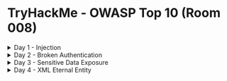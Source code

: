 #  TryHackMe - OWASP Top 10 (Room 008)

<details><summary>Day 1 - Injection</summary>
<p>

![](/OWASP%20Top%2010/images/command_inj.png)

<details><summary>Injection</summary>
<p>

## Injection

Injection flaws are very common. These flaws occur because the user controlled input is interpreted as actual commands or parameters by the application. Injection attacks depend on what technologies are being used and how exactly the input is interpreted by these technologies

Some common exmaples include:

* SQL Injection: This occures when user controlled input is passed to SQL queries. As a result, an attacker can pass in SQL queries to manipulate the outcome of such queries
* Command Injection: This occurs when user input is passed to system commands. As a result, an attacker is able to execute arbitrary system commands on application servers

If an attacker is able to successfully pass input that is interpreted correctly, they would be able to do the following:

* Access, Modify and delete information in a database when this input is passed into database queries. This would mean that an attacker can steal sensitive information such as personal details and credentials
* Execute Arbitrary system commands on a server that would allow an attacker to gain access to users' systems. This would enable them to steal sensitive data and carry out more attacks against infrastructure linked to the server on which the command is executed

The main defence for preventing injection attacks is ensuring that user controlled input is not interpreted as queries or commands. There are different ways of doing this:

* Using an allow list: when input is sent to the server, this input is compared to a list of safe input or characters. If the input is marked as safe, then it is processed. Otherwise, it is rejected and the application throws an error
* Stripping input: If the input contains dangerous characters, these characters are removed before they are processed

Dangerous characters or input is classified as any input that can change how the underlying data is processed. Instead of manually constructing allow lists or even just stripping input, there are various libraries that perform these actions for you

</p>
</details>

<details><summary>OS Command Injection</summary>
<p>

## OS Command Injection

Command Injection occures when server-side code in a web application makes a system call on the hosting machine

It is a web vulnerability that allows an attacker to take advantage of that made system call to execute OS commands on the server. Sometimes this won't always end in something malicious, like a `whoami` or just reading files

Command Injection opens up many options for the attacker. The worst thing they could do would be to spawn a reverse shell to become the user that the web server is running as. A simple `;nc -e /bin/bash` is all that is needed and they own the server

Some variants of netcat do not support the `-e` option. You can use a list of [these](http://pentestmonkey.net/cheat-sheet/shells/reverse-shell-cheat-sheet) reverse shells as an alternative

Once the attacker has a foothold on the server, they can start the usual enumeration of your systems and start looking for ways to pivot around

</p>
</details>

<details><summary>Command Injection Practical</summary>
<p>

## What is Active Command Injection?

Blind command injection occurs when the system command made to the server does not return the response to the user in the HTML document. Active command injection will return the response to the user. It can be made visible through several HTML elements

Scenario: EvilCorp has started development on a web based shell but has accidentally left it exposed to the internet. It is nowhere near finished but contains the same command injection vulnerability as before but this time, the response from the system call can be seen on the page

Just like before, look at the sample code from evilshell.php and go over what it is doing and why it makes it active command injection. 

![](/OWASP%20Top%2010/images/evilshell.png)

In pseudocode, the above snippet is doing the following:

1. Checking if the parameter "commandString" is set
2. If it is, then the variable $command_string gets what was passed into the input field
3. The program then goes into a try block to execute the function `passthru($command_string)`. Read the docs on `passthru()` on [PHP's website](https://www.php.net/manual/en/function.passthru.php) but in general, it is executing what gets entered into the input then passing the output directly back to the browser
4. If the try does not succeed, output the error to the page. Generally, this won't output anything because you cannot output stderr but PHP does not let you have a try without a catch

## Ways to Detect Active Command Injection

We know that active command injection occurs when you can see the response from the system call. In the above code, the function `passthru()` is actually what is doing all the work. It is passing the response directly to the document so you can see the fruits of your labour right there.

Since we know that, we can go over some useful commands to try to enumerate the machine a bit further. The function call here to `passthru()` may not always be what is happening behind the scenes

## Commands to Try

### Linux

* whoami
* id
* ifconfig / ip a
* uname -a
* ps -ef

### Windows

* whoami
* vers
* ipconfig
* tasklist
* netstat -an

</p>
</details>

</p>
</details>

<details><summary>Day 2 - Broken Authentication</summary>
<p>

![](/OWASP%20Top%2010/images/broken_auth.png)

<details><summary>Broken Authentication</summary>
<p>

## Broken Authentication

Authentication and session management constitute core components of modern web apps. Authentication allows users to gain access to web applications by verifying their identities

The most common form of authentication is using a username and password mechanism. A user would enter these credentials and the server would verify them. If they were correct, the server would then provide the user's browser with a session cookie

A session cookie is needed because web servers use HTTP(S) to communicate which is stateless. Attaching session cookies means that the server will know who is sending what data

If an attacker is able to find flaws in an authentication mechanism, they would then successfully gain access to other user's accounts. This would allow the attacker to access sensitive data

Some common flaws in authentication mechanisms include:

* Brute force attacks: If a web app uses usernames and passwords, an attacker is able to launch brute force attacks that allow them to guess the username and passwords using multiple authentication attempts
* Use of weak credentials: Web applications should set strong password policies. If applications allow users to set passwords such as `password` or common passwords, then an attacker is able to easily guess them and access user accounts. They can do this without brute forcing and without multiple attempts
* Weak Session Cookies: session cookies are how the server keeps track of users. If session cookies contain predictable values, an attacker can set their own session cookies and access user's accounts

There can be various mitigation techniques for broken authentication mechanisms depending on the exact flaw

* To avoid password guessing attacks, ensure the app enforces a strong password policy
* To avoid brute force attacks, ensure the app enforces an automatic lockout after a certain number of attempts. This would prevent an attacker from launching more brute force attacks
* Implement Multi Factor Authentication - if a user has multiple methods of authentication it would be difficult to get access to both credentials to get access to their account

</p>
</details>

<details><summary>Broken Authentication Practical</summary>
<p>

## Broken Authentication Practical

A lot of times what happens is that developers forget to sanitize the input given by the user in the code of their application, which can make them vulnerable to attacks like SQLi. However, we are going to focus on a vulnerability that happens because of a developer's mistake but is very easy to exploit i.e. re-registration of an existing user

Say there is an existing user with the name __admin__ and now we want to get access to their account. We can re-register that username but with slight modification like "  admin"

Now when you enter that in the username field and enter other information, it will register a new user but that user will have the same right as normal admin. That new user will also be able to see all the content presented under the user __admin__

To see this in action, go to `http://<IP>:8888` and try to register a user name __darren__ you will see that user already exists so then try to register a user " darren" and you will see that you are now logged in and will be able to see the content present only in Darren's account which in our case is the flag that you need to retrieve

</p>
</details>

</p>
</details>

<details><summary>Day 3 - Sensitive Data Exposure</summary>
<p>

![](/OWASP%20Top%2010/images/sens.png)

<details><summary>Sensitive Data Exposure</summary>
<p>

## Sensitive Data Exposure

When a web app accidentally divulges sensitive data, we refer to it as "Sensitive Data Exposure". This is often data directly linked to customers (names, DoBs, financial information, etc...) but could also be more technical information such as usernames and passwords

At more complex levels, this often involves techniques such as a MitM attack where the attacker would force user connections through a device whcih they control, then take advantage of weak encryption on any transmitted data to gain access to the intercepted information

Many examples are much simpler and vulnerabilities can be found in web apps which can be exploited without any advanced networking knowledge

The web app in this box contains one such vulnerability

</p>
</details>

<details><summary>Sensitive Data Exposure - Supporting Material 1</summary>
<p>

## Sensitive Data Exposure - Supporting Material 1

The most common way to store a large amount of data in a format that is easily accessible from many locations at once is in a database. This is obviously perfect for something like a web app, as there may be many users interacting with the website at any one time

Database engines usually follow the Structured Query Language (SQL) synax; however, alternative formats (such as NoSQL) are rising in popularity

In a production environment, it is common to see databases set up on dedicated servers, running a database service such as MySQL, or MariaDB; however, databases can also be stored as files

These databases are referred to as __flat-file__ databases as they are stored as a single file on the computer. Commonly seen on smaller web apps

What happens if the database is stored underneath the root directory of the website (one of the files that a user connecting to the website is able to acecss?) Well, we can download it and query it on our own machine, with full access to everything in the database

The most common format of flag-file database is an __sqlite__ database. These can be interacted with in most programming languages, and have a dedicated client for querying them on the command line. This client is called __sqlite3__ and is installed by default on Kali

To access a local sqlite database, use the `sqlite3 <database_name>` command

From there, you can see the tables in the database by using the `.tables` command

![](/OWASP%20Top%2010/images/tables.png)

At this point, we can dump all of the data from the table, but we won't necessarily know what each column means unless we look at the table information

First, use the `PRAGMA table_info(<table_name>)` command to see the table information. After that, you can use the `SELECT * FROM customers;` to dump the information from the table

![](/OWASP%20Top%2010/images/customers.png)

We can see from the table information that there are four columns:

* custID
* custName
* creditCard
* password

</p>
</details>

<details><summary>Sensitive Data Exposure - Supporting Material 2</summary>
<p>

## Sensitive Data Exposure - Supporting Material 2

In the previous task we found a collection of password hashes. When it comes to hash cracking, Kali comes pre-installed with various tools

For this, we can use the online tool [Crackstation](https://crackstation.net/). This website is extremely good at cracking weak password hashes. For more complicated hashes, we would need more sophisticated tools

Simply paste the hashes we found earlier into the box and hit the `Crack Hashes` button and it should successfully break the password

![](/OWASP%20Top%2010/images/crackstation.png)

</p>
</details>

</p>
</details>

<details><summary>Day 4 - XML Eternal Entity</summary>
<p>

![](/OWASP%20Top%2010/images/xxe.png)

<details><summary>XML Eternal Entity</summary>
<p>

An XML attack is a vulnerability that abuses features of XML parsers/data. It often allows an attacker to interact with any backend or external systems that the application itself can access and can allow the attacker to read the file on that system

They can also cause DoS attacks or coulde use XXE to perform Server-Side Request Forgery (SSRF) inducing the web app to make requests to other applications. XXE may even enable port scanning and lead to remove code execution

There are two types of XXE attacks;

* in-band
* out-of-band

An __in-band__ XXE attack is the one in which the attacker can receive an immediate response to the XXE payload

An __out-of-band__ XXE has no immediate response from the web app and attacker has to reflect the output of their XXE payload to some other file or their own server

</p>
</details>

<details><summary>XML Eternal Entity - eXtensible Markup Language</summary>
<p>

## What is XML?

XML is a markup language that defines a set of rules for encoding documents in a format that is both human-readable and machine-readable. It is a markup language used for storing and transporting data

## Why we Use XML

1. XML is platform-independent and programming language independent, thus it can be used on any system and supports the technology change when that happens
2. The data stored and transported using XML can be changed at any point in time without affecting the data presentation
3. XML allows validation using DID and Schema. This validation ensures that the XML document is free from any syntax error
4. XML simplifies data sharing between various systems because of its platform-independent nature. XML data does not require any conversion when transferred between different systems

## Syntax

Every XML document mostly starts with what is known as XML Prolog

`<?xml version="1.0" encoding="UTF-8"?>`

Above the line is called XML prolog and it specifies the XML version and the encoding used in the XML document. This line is not compulsory to use but it is considered a good practice

Every XML document must contain a `ROOT` element. For example:

```xml
<?xml version="1.0" encoding="UTF-8"?>
<mail>
   <to>falcon</to>
   <from>feast</from>
   <subject>About XXE</subject>
   <text>Teach about XXE</text>
</mail>
```

In the above, the `<mail>` is the ROOT element of that document and <to>, <from>, <subject> and <text> are the children elements. If the XML document does not have any root element then it would be considered wrong or invalid XML doc

Another thing to remember is that XML is a case sensitive language. If a tag starts like <to> then it has to end by </to>.

Like HTML, we can use attributes in XML too. The syntax for having attributes is also very similiar to HTML. For example:

```html
<text category = "message">You need to learn about XXE</text>
```

In the above example, `category` is the attribute name and `message` is the attribute value